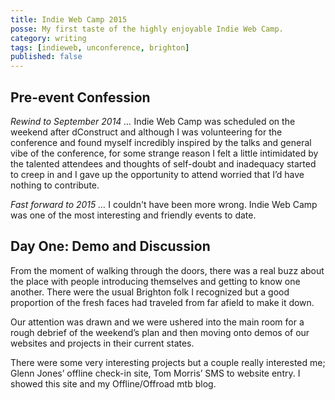 ```yaml
---
title: Indie Web Camp 2015
posse: My first taste of the highly enjoyable Indie Web Camp.
category: writing
tags: [indieweb, unconference, brighton]
published: false
---
```


## Pre-event Confession

*Rewind to September 2014 …* Indie Web Camp was scheduled on the weekend after dConstruct and although I was volunteering for the conference and found myself incredibly inspired by the talks and general vibe of the conference, for some strange reason I felt a little intimidated by the talented attendees and thoughts of self-doubt and inadequacy started to creep in and I gave up the opportunity to attend worried that I’d have nothing to contribute.

*Fast forward to 2015 …* I couldn't have been more wrong. Indie Web Camp was one of the most interesting and friendly events to date.

## Day One: Demo and Discussion

From the moment of walking through the doors, there was a real buzz about the place with people introducing themselves and getting to know one another. There were the usual Brighton folk I recognized but a good proportion of the fresh faces had traveled from far afield to make it down.

Our attention was drawn and we were ushered into the main room for a rough debrief of the weekend’s plan and then moving onto demos of our websites and projects in their current states.

There were some very interesting projects but a couple really interested me; Glenn Jones’ offline check-in site, Tom Morris’ SMS to website entry. I showed this site and my Offline/Offroad mtb blog.
